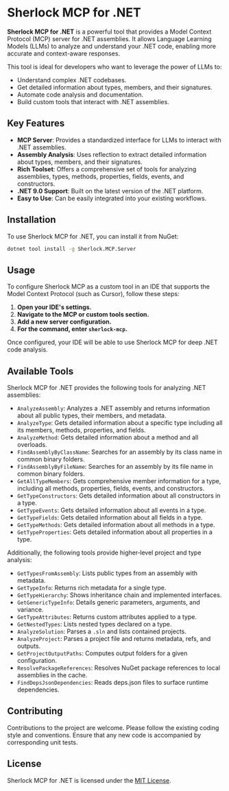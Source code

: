 # Sherlock MCP for .NET

**Sherlock MCP for .NET** is a powerful tool that provides a Model Context Protocol (MCP) server for .NET assemblies. It allows Language Learning Models (LLMs) to analyze and understand your .NET code, enabling more accurate and context-aware responses.

This tool is ideal for developers who want to leverage the power of LLMs to:

*   Understand complex .NET codebases.
*   Get detailed information about types, members, and their signatures.
*   Automate code analysis and documentation.
*   Build custom tools that interact with .NET assemblies.

## Key Features

*   **MCP Server**: Provides a standardized interface for LLMs to interact with .NET assemblies.
*   **Assembly Analysis**: Uses reflection to extract detailed information about types, members, and their signatures.
*   **Rich Toolset**: Offers a comprehensive set of tools for analyzing assemblies, types, methods, properties, fields, events, and constructors.
*   **.NET 9.0 Support**: Built on the latest version of the .NET platform.
*   **Easy to Use**: Can be easily integrated into your existing workflows.

## Installation

To use Sherlock MCP for .NET, you can install it from NuGet:

```bash
dotnet tool install -g Sherlock.MCP.Server
```

## Usage

To configure Sherlock MCP as a custom tool in an IDE that supports the Model Context Protocol (such as Cursor), follow these steps:

1.  **Open your IDE's settings.**
2.  **Navigate to the MCP or custom tools section.**
3.  **Add a new server configuration.**
4.  **For the command, enter `sherlock-mcp`.**

Once configured, your IDE will be able to use Sherlock MCP for deep .NET code analysis.

## Available Tools

Sherlock MCP for .NET provides the following tools for analyzing .NET assemblies:

*   `AnalyzeAssembly`: Analyzes a .NET assembly and returns information about all public types, their members, and metadata.
*   `AnalyzeType`: Gets detailed information about a specific type including all its members, methods, properties, and fields.
*   `AnalyzeMethod`: Gets detailed information about a method and all overloads.
*   `FindAssemblyByClassName`: Searches for an assembly by its class name in common binary folders.
*   `FindAssemblyByFileName`: Searches for an assembly by its file name in common binary folders.
*   `GetAllTypeMembers`: Gets comprehensive member information for a type, including all methods, properties, fields, events, and constructors.
*   `GetTypeConstructors`: Gets detailed information about all constructors in a type.
*   `GetTypeEvents`: Gets detailed information about all events in a type.
*   `GetTypeFields`: Gets detailed information about all fields in a type.
*   `GetTypeMethods`: Gets detailed information about all methods in a type.
*   `GetTypeProperties`: Gets detailed information about all properties in a type.

Additionally, the following tools provide higher‑level project and type analysis:

*   `GetTypesFromAssembly`: Lists public types from an assembly with metadata.
*   `GetTypeInfo`: Returns rich metadata for a single type.
*   `GetTypeHierarchy`: Shows inheritance chain and implemented interfaces.
*   `GetGenericTypeInfo`: Details generic parameters, arguments, and variance.
*   `GetTypeAttributes`: Returns custom attributes applied to a type.
*   `GetNestedTypes`: Lists nested types declared on a type.
*   `AnalyzeSolution`: Parses a `.sln` and lists contained projects.
*   `AnalyzeProject`: Parses a project file and returns metadata, refs, and outputs.
*   `GetProjectOutputPaths`: Computes output folders for a given configuration.
*   `ResolvePackageReferences`: Resolves NuGet package references to local assemblies in the cache.
*   `FindDepsJsonDependencies`: Reads deps.json files to surface runtime dependencies.

## Contributing

Contributions to the project are welcome. Please follow the existing coding style and conventions. Ensure that any new code is accompanied by corresponding unit tests.

## License

Sherlock MCP for .NET is licensed under the [MIT License](LICENSE).
